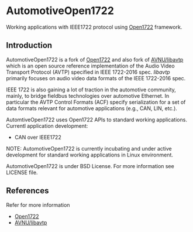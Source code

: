 # AutomotiveOpen1722
Working applications with IEEE1722 protocol using [Open1722](https://github.com/COVESA/Open1722) framework.

## Introduction

AutomotiveOpen1722 is a fork of [Open1722](https://github.com/COVESA/Open1722) and also fork of [AVNU/libavtp](https://github.com/Avnu/libavtp) which is an open source reference implementation of the Audio Video Transport Protocol (AVTP) specified in IEEE 1722-2016 spec. _libavtp_ primarily focuses on audio video data formats of the IEEE 1722-2016 spec.

IEEE 1722 is also gaining a lot of traction in the automotive community, mainly, to bridge fieldbus technologies over automotive Ethernet. In particular the AVTP Control Formats (ACF) specify serialization for a set of data formats relevant for automotive applications (e.g., CAN, LIN, etc.).

AutomtiveOpen1722 uses Open1722 APIs to standard working applications.
Currentl application development:
* CAN over IEEE1722

NOTE: AutomotiveOpen1722 is currently incubating and under active development for standard working applications in Linux environment.

AutomotiveOpen1722 is under BSD License. For more information see LICENSE file.

## References
Refer for more information
* [Open1722](https://github.com/COVESA/Open1722)
* [AVNU/libavtp](https://github.com/Avnu/libavtp)
